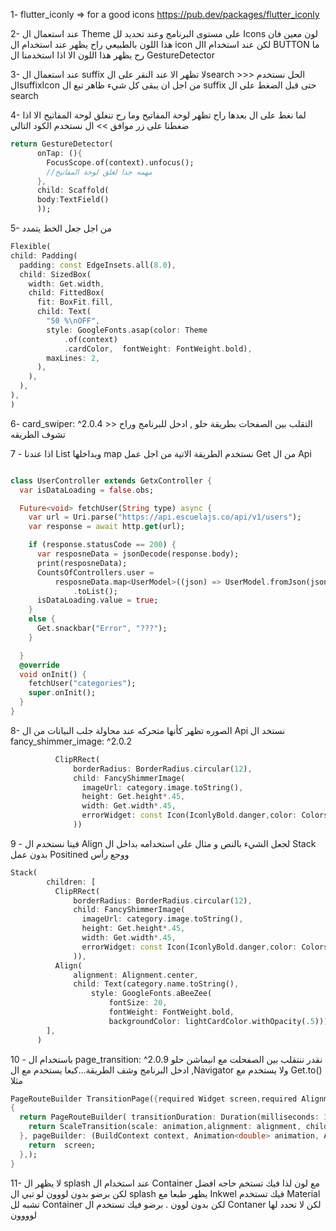 1- flutter_iconly => for a good icons
https://pub.dev/packages/flutter_iconly

2- عند استعمال ال Theme  على مستوى البرنامج وعند تحديد لل Icons لون معين فان هذا اللون بالطبيعي راح يظهر عند استخدام ال icon لكن عند استخدام اال BUTTON ما رح يظهر هذا اللون الا اذا استخدمنا ال GestureDetector 

3- عند استعمال ال suffix  لا تظهر الا عند النقر على الsearch >>> الحل نستخدم الsuffixIcon  من اجل ان يبقى كل شيء ظاهر تبع ال suffix  حتى قبل الضغط على ال search  

4- لما نغط على ال  بعدها راح تظهر لوحة المفاتيح وما رح تنغلق لوحة المفاتيح الا اذا ضغطنا على زر موافق >> ال نستخدم الكود التالي
```dart
return GestureDetector(
      onTap: (){
        FocusScope.of(context).unfocus();
        //مهمه جدا لغلق لوحة المفاتيح
      },
      child: Scaffold(
      body:TextField()
      ));
```

5- من اجل جعل الخط يتمدد
```dart
Flexible(
child: Padding(
  padding: const EdgeInsets.all(8.0),
  child: SizedBox(
    width: Get.width,
    child: FittedBox(
      fit: BoxFit.fill,
      child: Text(
        "50 %\nOFF",
        style: GoogleFonts.asap(color: Theme
            .of(context)
            .cardColor,  fontWeight: FontWeight.bold),
        maxLines: 2,
      ),
    ),
  ),
),
)
```

6- card_swiper: ^2.0.4 >>  التقلب بين الصفحات بطريقة حلو , ادخل للبرنامج وراح تشوف الطريقه


7 - اذا عندنا List وبداخلها  map  نستخدم الطريقة الاتية من اجل عمل Get  من ال Api
```dart

class UserController extends GetxController {
  var isDataLoading = false.obs;

  Future<void> fetchUser(String type) async {
    var url = Uri.parse("https://api.escuelajs.co/api/v1/users");
    var response = await http.get(url);

    if (response.statusCode == 200) {
      var resposneData = jsonDecode(response.body);
      print(resposneData);
      CountsOfControllers.user =
          resposneData.map<UserModel>((json) => UserModel.fromJson(json))
              .toList();
      isDataLoading.value = true;
    }
    else {
      Get.snackbar("Error", "???");
    }

  }
  @override
  void onInit() {
    fetchUser("categories");
    super.onInit();
  }
}
```


8- الصوره تظهر كأنها متحركه عند محاولة جلب البيانات من ال Api نستخد ال fancy_shimmer_image: ^2.0.2

```dart
          ClipRRect(
              borderRadius: BorderRadius.circular(12),
              child: FancyShimmerImage(
                imageUrl: category.image.toString(),
                height: Get.height*.45,
                width: Get.width*.45,
                errorWidget: const Icon(IconlyBold.danger,color: Colors.red,size: 28,),//flutter_iconly بكج الايكونات
              ))
```


9 - فينا نستخدم ال Align  لجعل الشيء بالنص و مثال على استخدامه بداخل ال  Stack بدون عمل Positined ووجع رأس
```dart
Stack(
        children: [
          ClipRRect(
              borderRadius: BorderRadius.circular(12),
              child: FancyShimmerImage(
                imageUrl: category.image.toString(),
                height: Get.height*.45,
                width: Get.width*.45,
                errorWidget: const Icon(IconlyBold.danger,color: Colors.red,size: 28,),
              )),
          Align(
              alignment: Alignment.center,
              child: Text(category.name.toString(),
                  style: GoogleFonts.aBeeZee(
                      fontSize: 20,
                      fontWeight: FontWeight.bold,
                      backgroundColor: lightCardColor.withOpacity(.5))))
        ],
      )
```

10 - باستخدام ال page_transition: ^2.0.9 نقدر ننتقلب بين الصفحلت مع انيماشن حلو , ادخل البرنامج وشف الطريقة...كبعا يستخدم مع الNavigator ولا يستخدم مع Get.to() مثلا 
```dart
PageRouteBuilder TransitionPage({required Widget screen,required Alignment alignment})
{
  return PageRouteBuilder( transitionDuration: Duration(milliseconds: 300),transitionsBuilder: (context, animation, secondaryAnimation, child) {
    return ScaleTransition(scale: animation,alignment: alignment, child: child);
  }, pageBuilder: (BuildContext context, Animation<double> animation, Animation<double> secondaryAnimation) {
    return  screen;
  },);
}
```

11- لا يظهر ال splash عند استخدام ال Container مع لون لذا فيك تستخم حاجه افضل لكن برضو بدون لووون لو تبي ال splash يظهر طبعا مع Inkwel فيك تستخدم Material تشبه لل Container  لكن بدون لوون . برضو فيك تستخدم ال Contaner  لكن لا تحدد لها لوووون 
